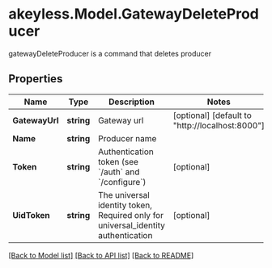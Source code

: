# akeyless.Model.GatewayDeleteProducer
gatewayDeleteProducer is a command that deletes producer
## Properties

Name | Type | Description | Notes
------------ | ------------- | ------------- | -------------
**GatewayUrl** | **string** | Gateway url | [optional] [default to "http://localhost:8000"]
**Name** | **string** | Producer name | 
**Token** | **string** | Authentication token (see &#x60;/auth&#x60; and &#x60;/configure&#x60;) | [optional] 
**UidToken** | **string** | The universal identity token, Required only for universal_identity authentication | [optional] 

[[Back to Model list]](../README.md#documentation-for-models) [[Back to API list]](../README.md#documentation-for-api-endpoints) [[Back to README]](../README.md)

